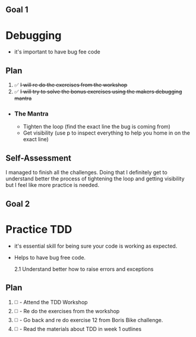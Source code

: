 ## Goal 1

# Debugging

- it's important to have bug fee code

## Plan

1. :white_check_mark: ~~I will re do the exercises from the workshop~~
2. :white_check_mark: ~~I will try to solve the bonus exercises using the makers debugging mantra~~

- ### The Mantra
  - Tighten the loop (find the exact line the bug is coming from)
  - Get visibility (use p to inspect everything to help you home in on the exact line)

## Self-Assessment

I managed to finish all the challenges. Doing that I definitely get to understand better the process of tightening the loop and getting visibility but I feel like more practice is needed.

## Goal 2

# Practice TDD

- it's essential skill for being sure your code is working as expected.
- Helps to have bug free code.

  2.1 Understand better how to raise errors and exceptions

## Plan

1. :white_medium_square: - Attend the TDD Workshop
2. :white_medium_square: - Re do the exercises from the workshop
3. :white_medium_square: - Go back and re do exercise 12 from Boris Bike challenge.
4. :white_medium_square: - Read the materials about TDD in week 1 outlines
